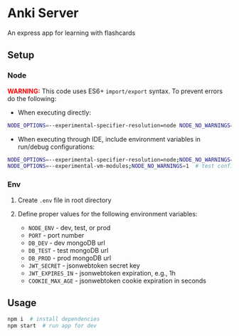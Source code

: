 # Anki Server

An express app for learning with flashcards

## Setup

### Node

<span style="color:red">**WARNING:**</span> This code uses ES6+ ``import/export`` syntax. To
 prevent errors do the following:

- When executing directly:

```sh
NODE_OPTIONS=--experimental-specifier-resolution=node NODE_NO_WARNINGS=1 node index.js
```

- When executing through IDE, include environment variables in run/debug configurations:

```sh
NODE_OPTIONS=--experimental-specifier-resolution=node;NODE_NO_WARNINGS=1  # run config
NODE_OPTIONS=--experimental-vm-modules;NODE_NO_WARNINGS=1  # test config
```

### Env

1. Create ```.env``` file in root directory

2. Define proper values for the following environment variables:

   - ``NODE_ENV`` - dev, test, or prod
   - ``PORT`` - port number
   - ``DB_DEV`` - dev mongoDB url
   - ``DB_TEST`` - test mongoDB url
   - ``DB_PROD`` - prod mongoDB url
   - ``JWT_SECRET`` - jsonwebtoken secret key
   - ``JWT_EXPIRES_IN`` - jsonwebtoken expiration, e.g., 1h
   - ``COOKIE_MAX_AGE`` - jsonwebtoken cookie expiration in seconds

## Usage

```sh
npm i  # install dependencies
npm start  # run app for dev
```
